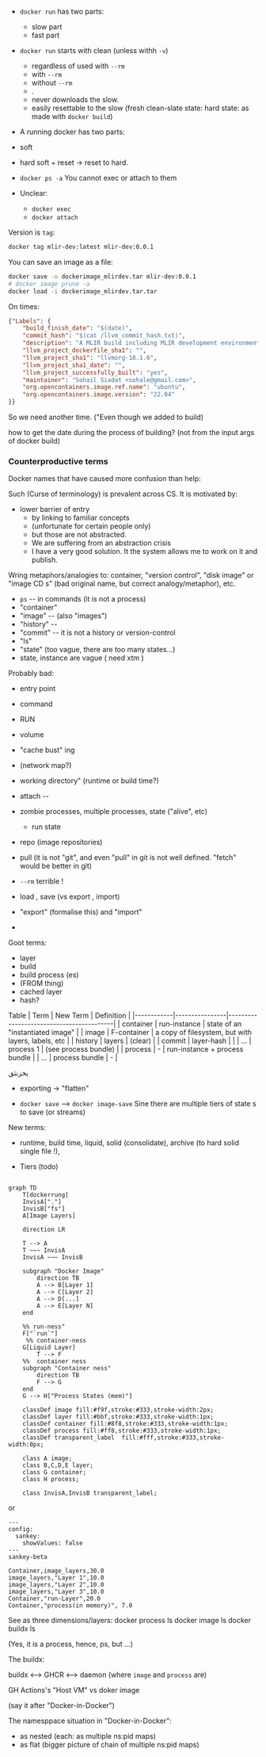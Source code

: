 
* `docker run` has two parts:
   * slow part
   * fast part

* `docker run` starts with clean (unless withh `-v`)
   * regardless of used with `--rm`
   * with `--rm`
   * without `--rm`
   * .
   * never downloads the slow.
   * easily resettable to the slow (fresh clean-slate state: hard state: as made with `docker build`)

* A running docker has two parts:
* soft
* hard
soft + reset -> reset to hard.

* `docker ps -a`
You cannot exec or attach to them

* Unclear:
   * `docker exec`
   * `docker attach`



Version is `tag`:
```bash
docker tag mlir-dev:latest mlir-dev:0.0.1
```

You can save an image as a file:
<!-- good to teaching if said early -->
```bash
docker save -o dockerimage_mlirdev.tar mlir-dev:0.0.1
# docker image prune -a
docker load -i dockerimage_mlirdev.tar.tar
```


On times:
```json
{"Labels": {
    "build_finish_date": "$(date)",
    "commit_hash": "$(cat /llvm_commit_hash.txt)",
    "description": "A MLIR build including MLIR development environment",
    "llvm_project_dockerfile_sha1": "",
    "llvm_project_sha1": "llvmorg-18.1.6",
    "llvm_project_sha1_date": "",
    "llvm_project_successfully_built": "yes",
    "maintainer": "Sohail Siadat <sohale@gmail.com>",
    "org.opencontainers.image.ref.name": "ubuntu",
    "org.opencontainers.image.version": "22.04"
}}
```

So we need another time.
("Even though we added to build)


how to get the date during the process of building? (not from the input args of docker build)


### Counterproductive terms

Docker names that have caused more confusion than help:

Such (Curse of terminology) is prevalent across CS.
It is motivated by:
* lower barrier of entry
   * by linking to familiar concepts
   * (unfortunate for certain people only)
   * but those are not abstracted.
   * We are suffering from an abstraction crisis
   * I have a very good solution. It the system allows me to work on it and publish.


Wring metaphors/analogies to: container, "version control", "disk image" or "image CD s" (bad original name, but correct analogy/metaphor), etc.

* `ps` -- in commands (it is not a process)
* "container"
* "image" -- (also "images")
* "history" -- 
* "commit" -- it is not a history or version-control
* "ls"
* "state" (too vague, there are too many states...)
*  state, instance are vague ( need xtm )

Probably bad:
* entry point
* command
* RUN
* volume
* "cache bust" ing
* (network map?)
* working directory" (runtime or build time?)
* attach -- 
* zombie processes, multiple processes, state ("alive", etc)
    * run state

* repo (image repositories)
* pull (it is not "git", and even "pull" in git is not well defined. "fetch" would be better in git)
* `--rm` terrible !
* load , save (vs export , import)
* "export" (formalise this) and "import"
* 

Goot terms:
* layer
* build
* build process (es)
* (FROM thing)
* cached layer
* hash?


Table
| Term       | New Term       | Definition                              |
|------------|----------------|------------------------------------------|
| container  | run-instance   | state of an "instantiated image"         |
| image      | F-container    | a copy of filesystem, but with layers, labels, etc |
| history    | layers         | (clear)                                  |
| commit     | layer-hash     |                                          |
| ...        | process 1      | (see process bundle)                     |
| process    | -              | run-instance + process bundle            |
| ...        | process bundle | -                                        |


یخزنثق

* exporting -> "flatten"

* `docker save` --> `docker image-save`
Sine there are multiple tiers of state s to save (or streams)

New terms:
* runtime, build time, liquid, solid (consolidate), archive (to hard solid single file !),

* Tiers
(todo)
```mermaid

graph TD
    T[dockerrung]
    InvisA["."]
    InvisB["fs"]
    A[Image Layers]

    direction LR

    T --> A
    T ~~~ InvisA
    InvisA ~~~ InvisB

    subgraph "Docker Image"
        direction TB
        A --> B[Layer 1]
        A --> C[Layer 2]
        A --> D[...]
        A --> E[Layer N]
    end

    %% run-ness"
    F["`run`"]
     %% container-ness
    G[Liquid Layer]
        T --> F
    %%  container ness
    subgraph "Container ness"
        direction TB
        F --> G
    end
    G --> H["Process States (mem)"]

    classDef image fill:#f9f,stroke:#333,stroke-width:2px;
    classDef layer fill:#bbf,stroke:#333,stroke-width:1px;
    classDef container fill:#8f8,stroke:#333,stroke-width:1px;
    classDef process fill:#ff8,stroke:#333,stroke-width:1px;
    classDef transparent_label  fill:#fff,stroke:#333,stroke-width:0px;

    class A image;
    class B,C,D,E layer;
    class G container;
    class H process;

    class InvisA,InvisB transparent_label;

```

or
```mermaid
---
config:
  sankey:
    showValues: false
---
sankey-beta

Container,image_layers,30.0
image_layers,"Layer 1",10.0
image_layers,"Layer 2",10.0
image_layers,"Layer 3",10.0
Container,"run-Layer",20.0
Container,"process(in memory)", 7.0
```


See as three dimensions/layers:
docker process ls
docker image ls
docker buildx ls

(Yes, it is a process, hence, ps, but ...)

The buildx:

buildx <--> GHCR <--> daemon (where `image` and `process` are)

GH Actions's "Host VM"
vs
doker image

(say it after "Docker-in-Docker")

The namesppace situation in "Docker-in-Docker":
* as nested (each: as multiple ns:pid maps)
* as flat (bigger picture of chain of multiple ns:pid maps)
